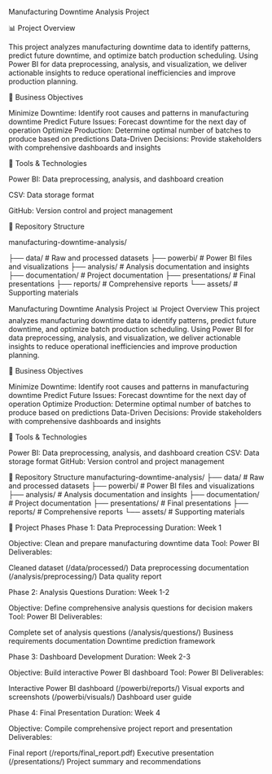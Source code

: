 Manufacturing Downtime Analysis Project

📊 Project Overview

This project analyzes manufacturing downtime data to identify patterns, predict future downtime, and optimize batch production scheduling. Using Power BI for data preprocessing, analysis, and visualization, we deliver actionable insights to reduce operational inefficiencies and improve production planning.


🎯 Business Objectives

Minimize Downtime: Identify root causes and patterns in manufacturing downtime
Predict Future Issues: Forecast downtime for the next day of operation
Optimize Production: Determine optimal number of batches to produce based on predictions
Data-Driven Decisions: Provide stakeholders with comprehensive dashboards and insights

🔧 Tools & Technologies

Power BI: Data preprocessing, analysis, and dashboard creation

CSV: Data storage format

GitHub: Version control and project management

📁 Repository Structure

manufacturing-downtime-analysis/

├── data/                    # Raw and processed datasets
├── powerbi/                 # Power BI files and visualizations
├── analysis/               # Analysis documentation and insights
├── documentation/          # Project documentation
├── presentations/          # Final presentations
├── reports/               # Comprehensive reports
└── assets/                # Supporting materials

Manufacturing Downtime Analysis Project
📊 Project Overview
This project analyzes manufacturing downtime data to identify patterns, predict future downtime, and optimize batch production scheduling. Using Power BI for data preprocessing, analysis, and visualization, we deliver actionable insights to reduce operational inefficiencies and improve production planning.

🎯 Business Objectives


Minimize Downtime: Identify root causes and patterns in manufacturing downtime
Predict Future Issues: Forecast downtime for the next day of operation
Optimize Production: Determine optimal number of batches to produce based on predictions
Data-Driven Decisions: Provide stakeholders with comprehensive dashboards and insights

🔧 Tools & Technologies

Power BI: Data preprocessing, analysis, and dashboard creation
CSV: Data storage format
GitHub: Version control and project management

📁 Repository Structure
manufacturing-downtime-analysis/
├── data/                    # Raw and processed datasets
├── powerbi/                 # Power BI files and visualizations
├── analysis/               # Analysis documentation and insights
├── documentation/          # Project documentation
├── presentations/          # Final presentations
├── reports/               # Comprehensive reports
└── assets/                # Supporting materials



🚀 Project Phases
Phase 1: Data Preprocessing
Duration: Week 1

Objective: Clean and prepare manufacturing downtime data
Tool: Power BI
Deliverables:

Cleaned dataset (/data/processed/)
Data preprocessing documentation (/analysis/preprocessing/)
Data quality report



Phase 2: Analysis Questions
Duration: Week 1-2

Objective: Define comprehensive analysis questions for decision makers
Tool: Power BI
Deliverables:

Complete set of analysis questions (/analysis/questions/)
Business requirements documentation
Downtime prediction framework



Phase 3: Dashboard Development
Duration: Week 2-3

Objective: Build interactive Power BI dashboard
Tool: Power BI
Deliverables:

Interactive Power BI dashboard (/powerbi/reports/)
Visual exports and screenshots (/powerbi/visuals/)
Dashboard user guide



Phase 4: Final Presentation
Duration: Week 4

Objective: Compile comprehensive project report and presentation
Deliverables:

Final report (/reports/final_report.pdf)
Executive presentation (/presentations/)
Project summary and recommendations